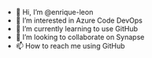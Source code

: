 - 👋 Hi, I’m @enrique-leon
- 👀 I’m interested in Azure Code DevOps
- 🌱 I’m currently learning to use GitHub
- 💞️ I’m looking to collaborate on Synapse
- 📫 How to reach me using GitHub

<!---
enrique-leon/enrique-leon is a ✨ special ✨ repository because its `README.md` (this file) appears on your GitHub profile.
You can click the Preview link to take a look at your changes.
--->
